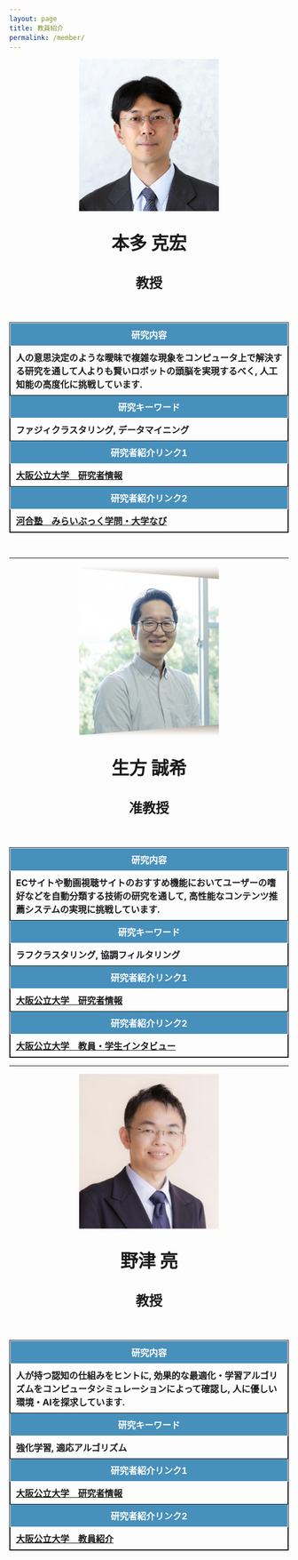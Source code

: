 ```yaml
---
layout: page
title: 教員紹介
permalink: /member/
---
```


<style>
    p {
        font-weight: bold;
    }

    img {
        float: left;
        margin-top: 10px;
        margin-right: 20px;
        width: 25%
    }

    table {
        border-collapse: collapse; border: solid 1px;
    }

    th {
        font-weight: bold;
        padding: 8px 10px;
        border: solid 1px;
        background-color: #4790BB;
        color: #fff;
        font-size: 16px;
    }

    td {
        font-weight: bold;
        padding: 8px 10px;
        border: solid 1px;
        font-size: 16px;
    }

    .table-container {
        display: block;
    }

    .table-container-hidden {
        display: none;
    }

    @media only screen and (max-width:1024px){
        p{
            text-align: center;
        }

        img {
            float: none;
            display: block;
            margin: 0 auto;
            width: 50%;
        }

        .table-container {
            display: none;
        }

        .table-container-hidden {
            display: block;
        }
    }
</style>

<img src="/public/img/Prof-Honda.jpg">

<p style="font-size: 32px">本多 克宏</p>

<p style="font-size: 24px">教授</p>
<br>

<div class="table-container">
    <table>
        <tr>
            <th>研究内容</th>
            <td>人の意思決定のような曖昧で複雑な現象をコンピュータ上で解決する研究を通して人よりも賢いロボットの頭脳を実現するべく, 人工知能の高度化に挑戦しています.</td>
        </tr>
        <tr>
            <th>研究キーワード</th>
            <td>ファジィクラスタリング, データマイニング</td>
        </tr>
        <tr>
            <th>研究者紹介リンク1</th>
            <td><a href="https://kyoiku-kenkyudb.omu.ac.jp/html/100001586_ja.html" target="_self">大阪公立大学　研究者情報</a></td>
        </tr>
        <tr>
            <th>研究者紹介リンク2</th>
            <td><a href="https://miraibook.jp/researcher/101" target="_self">河合塾　みらいぶっく学問・大学なび</a></td>
        </tr>
    </table>
</div>

<div class="table-container-hidden">
    <table>
        <tr>
            <th>研究内容</th>
        </tr>
        <tr>
            <td>人の意思決定のような曖昧で複雑な現象をコンピュータ上で解決する研究を通して人よりも賢いロボットの頭脳を実現するべく, 人工知能の高度化に挑戦しています.</td>
        </tr>
        <tr>
            <th>研究キーワード</th>
        </tr>
        <tr>
            <td>ファジィクラスタリング, データマイニング</td>
        </tr>
        <tr>
            <th>研究者紹介リンク1</th>
        </tr>
        <tr>
            <td><a href="https://kyoiku-kenkyudb.omu.ac.jp/html/100001586_ja.html" target="_self">大阪公立大学　研究者情報</a></td>
        </tr>
        <tr>
            <th>研究者紹介リンク2</th>
        </tr>
        <tr>
            <td><a href="https://miraibook.jp/researcher/101" target="_self">河合塾　みらいぶっく学問・大学なび</a></td>
        </tr>
    </table>
</div>

<br>

---

<img src="/public/img/Prof-Ubukata.png">

<p style="font-size: 32px">生方 誠希</p>

<p style="font-size: 24px">准教授</p>
<br>

<div class="table-container">
    <table>
        <tr>
            <th>研究内容</th>
            <td>ECサイトや動画視聴サイトのおすすめ機能においてユーザーの嗜好などを自動分類する技術の研究を通して, 高性能なコンテンツ推薦システムの実現に挑戦しています.</td>
        </tr>
        <tr>
            <th>研究キーワード</th>
            <td>ラフクラスタリング, 協調フィルタリング</td>
        </tr>
        <tr>
            <th>研究者紹介リンク1</th>
            <td><a href="https://kyoiku-kenkyudb.omu.ac.jp/html/100002338_ja.html" target="_self">大阪公立大学　研究者情報</a></td>
        </tr>
        <tr>
            <th>研究者紹介リンク2</th>
            <td><a href="https://www.omu.ac.jp/i/interview/staff_ubukata/" target="_self">大阪公立大学　教員・学生インタビュー</a></td>
        </tr>
    </table>
</div>

<div class="table-container-hidden">
    <table>
        <tr>
            <th>研究内容</th>
        </tr>
        <tr>
            <td>ECサイトや動画視聴サイトのおすすめ機能においてユーザーの嗜好などを自動分類する技術の研究を通して, 高性能なコンテンツ推薦システムの実現に挑戦しています.</td>
        </tr>
        <tr>
            <th>研究キーワード</th>
        </tr>
        <tr>
            <td>ラフクラスタリング, 協調フィルタリング</td>
        </tr>
        <tr>
            <th>研究者紹介リンク1</th>
        </tr>
        <tr>
            <td><a href="https://kyoiku-kenkyudb.omu.ac.jp/html/100002338_ja.html" target="_self">大阪公立大学　研究者情報</a></td>
        </tr>
        <tr>
            <th>研究者紹介リンク2</th>
        </tr>
        <tr>
            <td><a href="https://www.omu.ac.jp/i/interview/staff_ubukata/" target="_self">大阪公立大学　教員・学生インタビュー</a></td>
        </tr>
    </table>
</div>

---

<img src="/public/img/Prof-Notsu.png">

<p style="font-size: 32px">野津 亮</p>

<p style="font-size: 24px">教授</p>
<br>

<div class="table-container">
    <table>
        <tr>
            <th>研究内容</th>
            <td>人が持つ認知の仕組みをヒントに, 効果的な最適化・学習アルゴリズムをコンピュータシミュレーションによって確認し, 人に優しい環境・AIを探求しています.</td>
        </tr>
        <tr>
            <th>研究キーワード</th>
            <td>強化学習, 適応アルゴリズム</td>
        </tr>
        <tr>
            <th>研究者紹介リンク1</th>
            <td><a href="https://kyoiku-kenkyudb.omu.ac.jp/html/100001752_ja.html" target="_self">大阪公立大学　研究者情報</a></td>
        </tr>
        <tr>
            <th>研究者紹介リンク2</th>
            <td><a href="https://www.omu.ac.jp/sss/undergraduate/psychology/faculty/" target="_self">大阪公立大学　教員紹介</a></td>
        </tr>
    </table>
</div>

<div class="table-container-hidden">
    <table>
        <tr>
            <th>研究内容</th>
        </tr>
        <tr>
            <td>人が持つ認知の仕組みをヒントに, 効果的な最適化・学習アルゴリズムをコンピュータシミュレーションによって確認し, 人に優しい環境・AIを探求しています.</td>
        </tr>
        <tr>
            <th>研究キーワード</th>
        </tr>
        <tr>
            <td>強化学習, 適応アルゴリズム</td>
        </tr>
        <tr>
            <th>研究者紹介リンク1</th>
        </tr>
        <tr>
            <td><a href="https://kyoiku-kenkyudb.omu.ac.jp/html/100001752_ja.html" target="_self">大阪公立大学　研究者情報</a></td>
        </tr>
        <tr>
            <th>研究者紹介リンク2</th>
        </tr>
        <tr>
            <td><a href="https://www.omu.ac.jp/sss/undergraduate/psychology/faculty/" target="_self">大阪公立大学　教員紹介</a></td>
        </tr>
    </table>
</div>

<br>